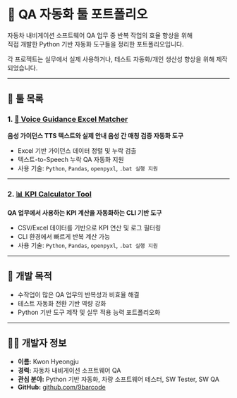 # 💼 QA 자동화 툴 포트폴리오

자동차 내비게이션 소프트웨어 QA 업무 중 반복 작업의 효율 향상을 위해  
직접 개발한 Python 기반 자동화 도구들을 정리한 포트폴리오입니다.

각 프로젝트는 실무에서 실제 사용하거나, 테스트 자동화/개인 생산성 향상을 위해 제작되었습니다.

---

## 📌 툴 목록

### 1. [🧾 Voice Guidance Excel Matcher](https://github.com/9barcode/Voice-Guidance-Excel-Matcher)  
**음성 가이던스 TTS 텍스트와 실제 안내 음성 간 매칭 검증 자동화 도구**  
- Excel 기반 가이던스 데이터 정렬 및 누락 검출  
- 텍스트-to-Speech 누락 QA 자동화 지원  
- 사용 기술: `Python`, `Pandas`, `openpyxl`, `.bat 실행 지원`

---

### 2. [📊 KPI Calculator Tool](https://github.com/9barcode/kpi_calculator)  
**QA 업무에서 사용하는 KPI 계산을 자동화하는 CLI 기반 도구**  
- CSV/Excel 데이터를 기반으로 KPI 연산 및 로그 필터링  
- CLI 환경에서 빠르게 반복 계산 가능  
- 사용 기술: `Python`, `Pandas`, `openpyxl`, `.bat 실행 지원`

---

## 🎯 개발 목적

- 수작업이 많은 QA 업무의 반복성과 비효율 해결
- 테스트 자동화 전환 기반 역량 강화
- Python 기반 도구 제작 및 실무 적용 능력 포트폴리오화

---

## 🙋‍♂️ 개발자 정보

- **이름:** Kwon Hyeongju  
- **경력:** 자동차 내비게이션 소프트웨어 QA
- **관심 분야:** Python 기반 자동화, 차량 소프트웨어 테스터, SW Tester, SW QA 
- **GitHub:** [github.com/9barcode](https://github.com/9barcode)

